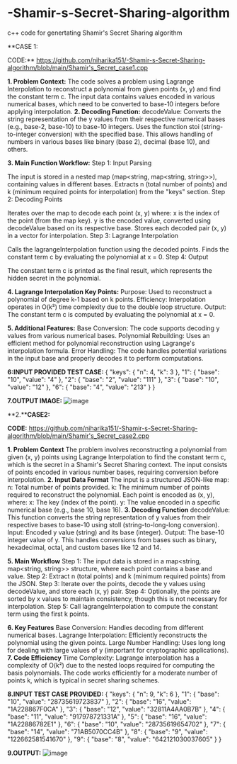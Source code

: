 # -Shamir-s-Secret-Sharing-algorithm
c++ code for genertating  Shamir's Secret Sharing algorithm


**CASE 1:

CODE:**
https://github.com/niharika151/-Shamir-s-Secret-Sharing-algorithm/blob/main/Shamir's_Secret_case1.cpp


**1. Problem Context:**
The code solves a problem using Lagrange Interpolation to reconstruct a polynomial from given points (x, y) and find the constant term c.
The input data contains values encoded in various numerical bases, which need to be converted to base-10 integers before applying interpolation.
**2. Decoding Function:**
decodeValue:
Converts the string representation of the y values from their respective numerical bases (e.g., base-2, base-10) to base-10 integers.
Uses the function stoi (string-to-integer conversion) with the specified base.
This allows handling of numbers in various bases like binary (base 2), decimal (base 10), and others.

**3. Main Function Workflow:**
Step 1: Input Parsing

The input is stored in a nested map (map<string, map<string, string>>), containing values in different bases.
Extracts n (total number of points) and k (minimum required points for interpolation) from the "keys" section.
Step 2: Decoding Points

Iterates over the map to decode each point (x, y) where:
x is the index of the point (from the map key).
y is the encoded value, converted using decodeValue based on its respective base.
Stores each decoded pair (x, y) in a vector for interpolation.
Step 3: Lagrange Interpolation

Calls the lagrangeInterpolation function using the decoded points.
Finds the constant term c by evaluating the polynomial at x = 0.
Step 4: Output

The constant term c is printed as the final result, which represents the hidden secret in the polynomial.


**4. Lagrange Interpolation Key Points:**
Purpose: Used to reconstruct a polynomial of degree k-1 based on k points.
Efficiency: Interpolation operates in O(k²) time complexity due to the double loop structure.
Output: The constant term c is computed by evaluating the polynomial at x = 0.


**5. Additional Features:**
Base Conversion: The code supports decoding y values from various numerical bases.
Polynomial Rebuilding: Uses an efficient method for polynomial reconstruction using Lagrange's interpolation formula.
Error Handling: The code handles potential variations in the input base and properly decodes it to perform computations.

**6:INPUT PROVIDED TEST CASE:**
{
    "keys": {
        "n": 4,
        "k": 3
    },
    "1": {
        "base": "10",
        "value": "4"
    },
    "2": {
        "base": "2",
        "value": "111"
    },
    "3": {
        "base": "10",
        "value": "12"
    },
    "6": {
        "base": "4",
        "value": "213"
    }
}


**7.OUTPUT IMAGE:**
![image](https://github.com/user-attachments/assets/e7d7b141-54cc-4175-a130-3b2ca7dba979)



**2.****CASE2:**

**CODE:**
https://github.com/niharika151/-Shamir-s-Secret-Sharing-algorithm/blob/main/Shamir's_Secret_case2.cpp


**1. Problem Context**
The problem involves reconstructing a polynomial from given (x, y) points using Lagrange Interpolation to find the constant term c, which is the secret in a Shamir's Secret Sharing context.
The input consists of points encoded in various number bases, requiring conversion before interpolation.
**2. Input Data Format**
The input is a structured JSON-like map:
n: Total number of points provided.
k: The minimum number of points required to reconstruct the polynomial.
Each point is encoded as (x, y), where:
x: The key (index of the point).
y: The value encoded in a specific numerical base (e.g., base 10, base 16).
**3. Decoding Function**
decodeValue: This function converts the string representation of y values from their respective bases to base-10 using stoll (string-to-long-long conversion).
Input: Encoded y value (string) and its base (integer).
Output: The base-10 integer value of y.
This handles conversions from bases such as binary, hexadecimal, octal, and custom bases like 12 and 14.

**5. Main Workflow**
Step 1: The input data is stored in a map<string, map<string, string>> structure, where each point contains a base and value.
Step 2: Extract n (total points) and k (minimum required points) from the JSON.
Step 3: Iterate over the points, decode the y values using decodeValue, and store each (x, y) pair.
Step 4: Optionally, the points are sorted by x values to maintain consistency, though this is not necessary for interpolation.
Step 5: Call lagrangeInterpolation to compute the constant term using the first k points.

**6. Key Features**
Base Conversion: Handles decoding from different numerical bases.
Lagrange Interpolation: Efficiently reconstructs the polynomial using the given points.
Large Number Handling: Uses long long for dealing with large values of y (important for cryptographic applications).
**7. Code Efficiency**
Time Complexity: Lagrange interpolation has a complexity of O(k²) due to the nested loops required for computing the basis polynomials.
The code works efficiently for a moderate number of points k, which is typical in secret sharing schemes.

**8.INPUT TEST CASE PROVIDED:**
{
    "keys": {
        "n": 9,
        "k": 6
    },
    "1": {
        "base": "10",
        "value": "28735619723837"
    },
    "2": {
        "base": "16",
        "value": "1A228867F0CA"
    },
    "3": {
        "base": "12",
        "value": "32811A4AA0B7B"
    },
    "4": {
        "base": "11",
        "value": "917978721331A"
    },
    "5": {
        "base": "16",
        "value": "1A22886782E1"
    },
    "6": {
        "base": "10",
        "value": "28735619654702"
    },
    "7": {
        "base": "14",
        "value": "71AB5070CC4B"
    },
    "8": {
        "base": "9",
        "value": "122662581541670"
    },
    "9": {
        "base": "8",
        "value": "642121030037605"
    }
}


**9.OUTPUT:**
![image](https://github.com/user-attachments/assets/3b8b1a07-df59-46c5-8db0-9c8abd02b2ab)


